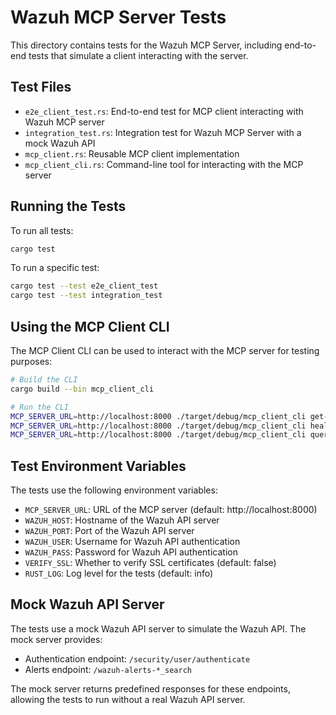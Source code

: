 # Wazuh MCP Server Tests

This directory contains tests for the Wazuh MCP Server, including end-to-end tests that simulate a client interacting with the server.

## Test Files

- `e2e_client_test.rs`: End-to-end test for MCP client interacting with Wazuh MCP server
- `integration_test.rs`: Integration test for Wazuh MCP Server with a mock Wazuh API
- `mcp_client.rs`: Reusable MCP client implementation
- `mcp_client_cli.rs`: Command-line tool for interacting with the MCP server

## Running the Tests

To run all tests:

```bash
cargo test
```

To run a specific test:

```bash
cargo test --test e2e_client_test
cargo test --test integration_test
```

## Using the MCP Client CLI

The MCP Client CLI can be used to interact with the MCP server for testing purposes:

```bash
# Build the CLI
cargo build --bin mcp_client_cli

# Run the CLI
MCP_SERVER_URL=http://localhost:8000 ./target/debug/mcp_client_cli get-data
MCP_SERVER_URL=http://localhost:8000 ./target/debug/mcp_client_cli health
MCP_SERVER_URL=http://localhost:8000 ./target/debug/mcp_client_cli query '{"severity": "high"}'
```

## Test Environment Variables

The tests use the following environment variables:

- `MCP_SERVER_URL`: URL of the MCP server (default: http://localhost:8000)
- `WAZUH_HOST`: Hostname of the Wazuh API server
- `WAZUH_PORT`: Port of the Wazuh API server
- `WAZUH_USER`: Username for Wazuh API authentication
- `WAZUH_PASS`: Password for Wazuh API authentication
- `VERIFY_SSL`: Whether to verify SSL certificates (default: false)
- `RUST_LOG`: Log level for the tests (default: info)

## Mock Wazuh API Server

The tests use a mock Wazuh API server to simulate the Wazuh API. The mock server provides:

- Authentication endpoint: `/security/user/authenticate`
- Alerts endpoint: `/wazuh-alerts-*_search`

The mock server returns predefined responses for these endpoints, allowing the tests to run without a real Wazuh API server.
